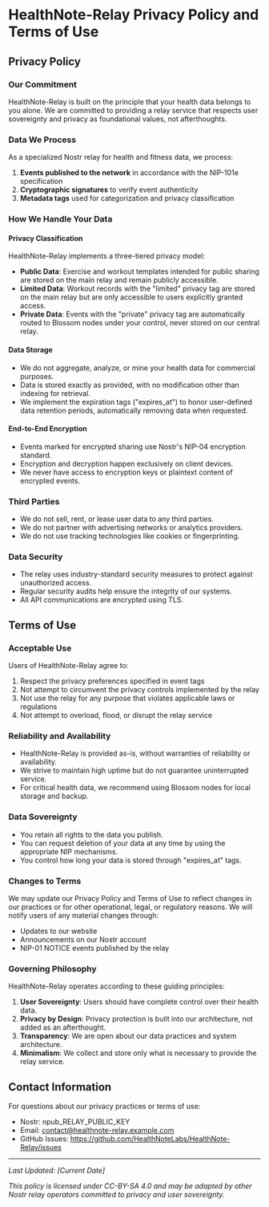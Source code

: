 # HealthNote-Relay Privacy Policy and Terms of Use

## Privacy Policy

### Our Commitment

HealthNote-Relay is built on the principle that your health data belongs to you alone. We are committed to providing a relay service that respects user sovereignty and privacy as foundational values, not afterthoughts.

### Data We Process

As a specialized Nostr relay for health and fitness data, we process:

1. **Events published to the network** in accordance with the NIP-101e specification
2. **Cryptographic signatures** to verify event authenticity
3. **Metadata tags** used for categorization and privacy classification

### How We Handle Your Data

#### Privacy Classification

HealthNote-Relay implements a three-tiered privacy model:

- **Public Data**: Exercise and workout templates intended for public sharing are stored on the main relay and remain publicly accessible.
- **Limited Data**: Workout records with the "limited" privacy tag are stored on the main relay but are only accessible to users explicitly granted access.
- **Private Data**: Events with the "private" privacy tag are automatically routed to Blossom nodes under your control, never stored on our central relay.

#### Data Storage

- We do not aggregate, analyze, or mine your health data for commercial purposes.
- Data is stored exactly as provided, with no modification other than indexing for retrieval.
- We implement the expiration tags ("expires_at") to honor user-defined data retention periods, automatically removing data when requested.

#### End-to-End Encryption

- Events marked for encrypted sharing use Nostr's NIP-04 encryption standard.
- Encryption and decryption happen exclusively on client devices.
- We never have access to encryption keys or plaintext content of encrypted events.

### Third Parties

- We do not sell, rent, or lease user data to any third parties.
- We do not partner with advertising networks or analytics providers.
- We do not use tracking technologies like cookies or fingerprinting.

### Data Security

- The relay uses industry-standard security measures to protect against unauthorized access.
- Regular security audits help ensure the integrity of our systems.
- All API communications are encrypted using TLS.

## Terms of Use

### Acceptable Use

Users of HealthNote-Relay agree to:

1. Respect the privacy preferences specified in event tags
2. Not attempt to circumvent the privacy controls implemented by the relay
3. Not use the relay for any purpose that violates applicable laws or regulations
4. Not attempt to overload, flood, or disrupt the relay service

### Reliability and Availability

- HealthNote-Relay is provided as-is, without warranties of reliability or availability.
- We strive to maintain high uptime but do not guarantee uninterrupted service.
- For critical health data, we recommend using Blossom nodes for local storage and backup.

### Data Sovereignty

- You retain all rights to the data you publish.
- You can request deletion of your data at any time by using the appropriate NIP mechanisms.
- You control how long your data is stored through "expires_at" tags.

### Changes to Terms

We may update our Privacy Policy and Terms of Use to reflect changes in our practices or for other operational, legal, or regulatory reasons. We will notify users of any material changes through:

- Updates to our website
- Announcements on our Nostr account
- NIP-01 NOTICE events published by the relay

### Governing Philosophy

HealthNote-Relay operates according to these guiding principles:

1. **User Sovereignty**: Users should have complete control over their health data.
2. **Privacy by Design**: Privacy protection is built into our architecture, not added as an afterthought.
3. **Transparency**: We are open about our data practices and system architecture.
4. **Minimalism**: We collect and store only what is necessary to provide the relay service.

## Contact Information

For questions about our privacy practices or terms of use:

- Nostr: npub_RELAY_PUBLIC_KEY
- Email: contact@healthnote-relay.example.com
- GitHub Issues: https://github.com/HealthNoteLabs/HealthNote-Relay/issues

---

*Last Updated: [Current Date]*

*This policy is licensed under CC-BY-SA 4.0 and may be adapted by other Nostr relay operators committed to privacy and user sovereignty.* 